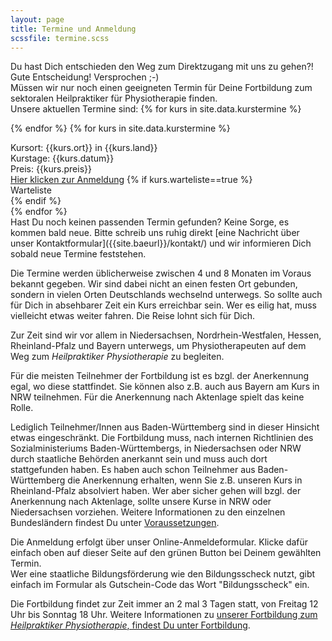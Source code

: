 ```yaml
---
layout: page
title: Termine und Anmeldung
scssfile: termine.scss
---
```

Du hast Dich entschieden den Weg zum Direktzugang mit uns zu gehen?!  
Gute Entscheidung! Versprochen ;-)  
Müssen wir nur noch einen geeigneten Termin für Deine Fortbildung zum sektoralen Heilpraktiker für Physiotherapie finden.  
Unsere aktuellen Termine sind:
{% for kurs in site.data.kurstermine %}
<script type="application/ld+json">
      {% include eventmetadata.json event=kurs %}
</script>
{% endfor %}
{% for kurs in site.data.kurstermine %}
<div markdown="0" class="kurstermincontainer">
   <div class="kursbackground  {{kurs.color}}"></div>
   <div class="kurstermincontent">
    <span>Kursort: {{kurs.ort}} in {{kurs.land}}</span> <br/>
    <span>Kurstage: {{kurs.datum}}</span> <br/>
    <span>Preis: {{kurs.preis}}</span> <br/>
    <a target="_blank" href="{{kurs.link}}">Hier klicken zur Anmeldung</a>
    {% if kurs.warteliste==true %}
      <div class="warteliste">Warteliste</div>
    {% endif %} 
    </div>
</div>
{% endfor %}
<div class="clearfix"></div>
Hast Du noch keinen passenden Termin gefunden? Keine Sorge, es kommen bald neue.
Bitte schreib uns ruhig direkt [eine Nachricht über unser Kontaktformular]({{site.baeurl}}/kontakt/) und wir informieren Dich sobald neue Termine feststehen.

Die Termine werden üblicherweise zwischen 4 und 8 Monaten im Voraus bekannt gegeben.
Wir sind dabei nicht an einen festen Ort gebunden, sondern in vielen Orten Deutschlands wechselnd unterwegs. So sollte auch für Dich in absehbarer Zeit ein Kurs erreichbar sein. 
Wer es eilig hat, muss vielleicht etwas weiter fahren. Die Reise lohnt sich für Dich.

Zur Zeit sind wir vor allem in Niedersachsen, Nordrhein-Westfalen, Hessen, Rheinland-Pfalz und Bayern unterwegs, um Physiotherapeuten auf dem Weg zum <em>Heilpraktiker Physiotherapie</em> zu begleiten.
 
Für die meisten Teilnehmer der Fortbildung ist es bzgl. der Anerkennung egal, wo diese stattfindet. Sie können also z.B. auch aus Bayern am Kurs in NRW teilnehmen. Für die Anerkennung nach Aktenlage spielt das keine Rolle.


Lediglich Teilnehmer/Innen aus Baden-Württemberg sind in dieser Hinsicht etwas eingeschränkt. 
Die Fortbildung muss, nach internen Richtlinien des Sozialministeriums Baden-Württembergs, in Niedersachsen oder NRW durch staatliche Behörden anerkannt sein und muss auch dort stattgefunden haben. 
Es haben auch schon Teilnehmer aus Baden-Württemberg die Anerkennung erhalten, wenn Sie z.B. unseren Kurs in Rheinland-Pfalz absolviert haben. Wer aber sicher gehen will bzgl. der Anerkennung nach Aktenlage, sollte unsere Kurse in NRW oder Niedersachsen vorziehen. 
Weitere Informationen zu den einzelnen Bundesländern findest Du unter [Voraussetzungen]({{site.baseurl}}/voraussetzungen-und-anerkennung/).

Die Anmeldung erfolgt über unser Online-Anmeldeformular. Klicke dafür einfach oben auf dieser Seite auf den grünen Button bei Deinem gewählten Termin.  
Wer eine staatliche Bildungsförderung wie den Bildungsscheck nutzt, gibt einfach im Formular als Gutschein-Code das Wort "Bildungsscheck" ein.

Die Fortbildung findet zur Zeit immer an 2 mal 3 Tagen statt, von Freitag 12 Uhr bis Sonntag 18 Uhr.
Weitere Informationen zu [unserer Fortbildung zum <em>Heilpraktiker Physiotherapie</em>, findest Du unter Fortbildung]({{site.baseurl}}/fortbildung-zum-heilpraktiker-physiotherapie/).



